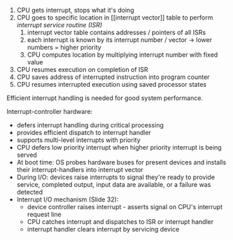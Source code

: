 1. CPU gets interrupt, stops what it's doing
2. CPU goes to specific location in [[interrupt vector]] table to perform *interrupt service routine (ISR)*
	1. interrupt vector table contains addresses / pointers of all ISRs
	2. each interrupt is known by its interrupt number / vector -> lower numbers = higher priority
	3. CPU computes location by multiplying interrupt number with fixed value
3. CPU resumes execution on completion of ISR
4. CPU saves address of interrupted instruction into program counter
5. CPU resumes interrupted execution using saved processor states

Efficient interrupt handling is needed for good system performance.

Interrupt-controller hardware:
- defers interrupt handling during critical processing
- provides efficient dispatch to interrupt handler
- supports multi-level interrupts with priority
- CPU defers low priority interrupt when higher priority interrupt is being served
- At boot time: OS probes hardware buses for present devices and installs their interrupt-handlers into interrupt vector
- During I/O: devices raise interrupts to signal they're ready to provide service, completed output, input data are available, or a failure was detected
- Interrupt I/O mechanism (Slide 32):
	- device controller raises interrupt - asserts signal on CPU's interrupt request line
	- CPU catches interrupt and dispatches to ISR or interrupt handler
	- interrupt handler clears interrupt by servicing device